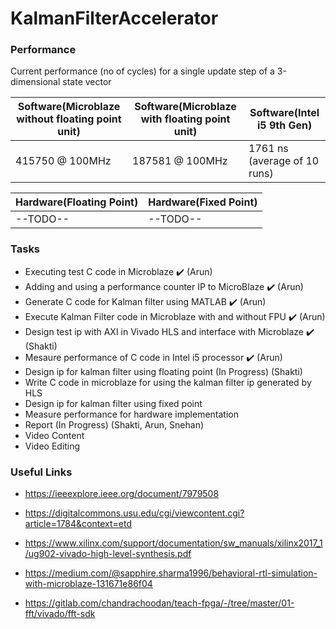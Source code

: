 # KalmanFilterAccelerator

### Performance
Current performance (no of cycles) for a single update step of a 3-dimensional state vector

| Software(Microblaze without floating point unit) | Software(Microblaze with floating point unit) | Software(Intel i5 9th Gen) |
| ------------- | ------------- | ------------- |
| 415750 @ 100MHz | 187581 @ 100MHz | 1761 ns (average of 10 runs) |

| Hardware(Floating Point)  | Hardware(Fixed Point)  |
| ------------- | ------------- |
| --TODO-- | --TODO--  |


### Tasks

- Executing test C code in Microblaze :heavy_check_mark: (Arun)
- Adding and using a performance counter IP to MicroBlaze :heavy_check_mark: (Arun)
- Generate C code for Kalman filter using MATLAB :heavy_check_mark: (Arun)
- Execute Kalman Filter code in Microblaze with and without FPU :heavy_check_mark: (Arun)
- Design test ip with AXI in Vivado HLS and interface with Microblaze :heavy_check_mark: (Shakti)
- Mesaure performance of C code in Intel i5 processor :heavy_check_mark: (Arun)
- Design ip for kalman filter using floating point (In Progress) (Shakti)
- Write C code in microblaze for using the kalman filter ip generated by HLS
- Design ip for kalman filter using fixed point
- Measure performance for hardware implementation
- Report (In Progress) (Shakti, Arun, Snehan)
- Video Content
- Video Editing


### Useful Links

- https://ieeexplore.ieee.org/document/7979508 
- https://digitalcommons.usu.edu/cgi/viewcontent.cgi?article=1784&context=etd

- https://www.xilinx.com/support/documentation/sw_manuals/xilinx2017_1/ug902-vivado-high-level-synthesis.pdf
- https://medium.com/@sapphire.sharma1996/behavioral-rtl-simulation-with-microblaze-131671e86f04
- https://gitlab.com/chandrachoodan/teach-fpga/-/tree/master/01-fft/vivado/fft-sdk
